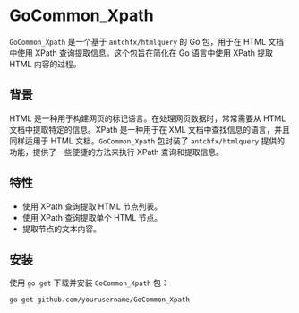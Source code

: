 # GoCommon_Xpath

`GoCommon_Xpath` 是一个基于 `antchfx/htmlquery` 的 Go 包，用于在 HTML 文档中使用 XPath 查询提取信息。这个包旨在简化在 Go 语言中使用 XPath 提取 HTML 内容的过程。

## 背景

HTML 是一种用于构建网页的标记语言。在处理网页数据时，常常需要从 HTML 文档中提取特定的信息。XPath 是一种用于在 XML 文档中查找信息的语言，并且同样适用于 HTML 文档。`GoCommon_Xpath` 包封装了 `antchfx/htmlquery` 提供的功能，提供了一些便捷的方法来执行 XPath 查询和提取信息。

## 特性

- 使用 XPath 查询提取 HTML 节点列表。
- 使用 XPath 查询提取单个 HTML 节点。
- 提取节点的文本内容。

## 安装

使用 `go get` 下载并安装 `GoCommon_Xpath` 包：

```sh
go get github.com/yourusername/GoCommon_Xpath
